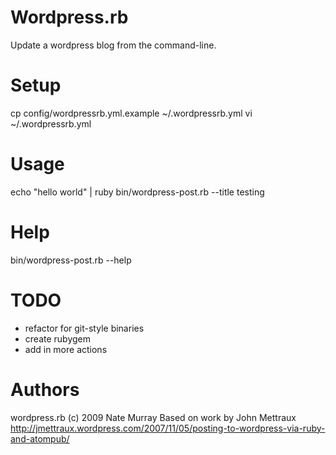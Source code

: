 Wordpress.rb
============
Update a wordpress blog from the command-line.

Setup
=====

  cp config/wordpressrb.yml.example ~/.wordpressrb.yml
  vi ~/.wordpressrb.yml

Usage
=====

  echo "hello world" | ruby bin/wordpress-post.rb --title testing

Help
====
bin/wordpress-post.rb --help

TODO
====
* refactor for git-style binaries
* create rubygem
* add in more actions

Authors
=======
wordpress.rb (c) 2009 Nate Murray
Based on work by John Mettraux
http://jmettraux.wordpress.com/2007/11/05/posting-to-wordpress-via-ruby-and-atompub/

